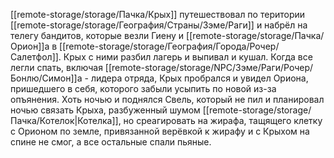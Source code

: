 [[remote-storage/storage/Пачка/Крых]] путешествовал по територии [[remote-storage/storage/География/Страны/Зэме/Раги]] и набрёл на телегу бандитов, которые везли Гиену и [[remote-storage/storage/Пачка/Орион]]а в [[remote-storage/storage/География/Города/Рочер/Салетфол]]. 
Крых с ними разбил лагерь и выпивал и кушал.  Когда все легли спать, включая [[remote-storage/storage/NPC/Зэме/Раги/Рочер/Бонлю/Симон]]а - лидера отряда, Крых пробрался и увидел Ориона, пришедшего в себя, которого забыли усыпить по новой из-за опъянения. Хоть ночью и поднялся Свель, который не пил и планировал ночью связать Крыха, разбуженный шумом [[remote-storage/storage/Пачка/Котелок|Котелка]], но среагировать на жирафа, тащящего клетку с Орионом по земле, привязанной верёвкой к жирафу и с Крыхом на спине не смог, а все остальные спали пьяные.

